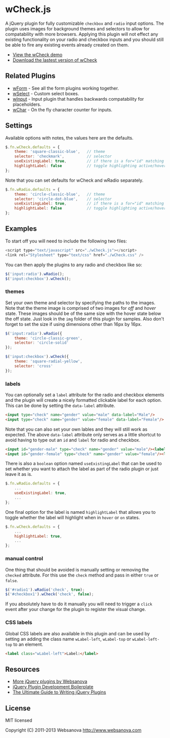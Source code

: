 # wCheck.js

A jQuery plugin for fully customizable `checkbox` and `radio` input options.  The plugin uses images for background themes and selectors to allow for compatability with more browsers.  Applying this plugin will not effect any existing functionality on your radio and checkbox inputs and you should still be able to fire any existing events already created on them.

* [View the wCheck demo](http://wcheck.websanova.com)
* [Download the lastest version of wCheck](https://github.com/websanova/wCheck/tags)


## Related Plugins

* [wForm](http://wform.websanova.com) - See all the form plugins working together.
* [wSelect](http://wselect.websanova.com) - Custom select boxes.
* [wInput](http://winput.websanova.com) - Input plugin that handles backwards compatability for placeholders.
* [wChar](http://wchar.websanova.com) - On the fly character counter for inputs.


## Settings

Available options with notes, the values here are the defaults.

```js
$.fn.wCheck.defaults = {
    theme: 'square-classic-blue',   // theme
    selector: 'checkmark',          // selector
    useExistingLabel: true,         // if there is a for="id" matching use it
    highlightLabel: false           // toggle highlighting active/hover label
};
```

Note that you can set defaults for wCheck and wRadio separately.

```js
$.fn.wRadio.defaults = {
    theme: 'circle-classic-blue',   // theme
    selector: 'circle-dot-blue',    // selector
    useExistingLabel: true,         // if there is a for="id" matching use it
    highlightLabel: false           // toggle highlighting active/hover label
};
```


## Examples

To start off you will need to include the following two files:

```js
<script type="text/javascript" src="./wCheck.js"></script>
<link rel="Stylesheet" type="text/css" href="./wCheck.css" />
```

You can then apply the plugins to any radio and checkbox like so:

```js
$('input:radio').wRadio();
$('input:checkbox').wCheck();
```

### themes

Set your own theme and selector by specifying the paths to the images.  Note that the theme image is comprised of two images for _off_ and _hover_ state.  These images should be of the same size with the hover state below the off state.  Just look in the `img` folder of this plugin for samples.  Also don't forget to set the size if using dimensions other than 16px by 16px.

```js
$('input:radio').wRadio({
    theme: 'circle-classic-green',
    selector: 'circle-solid'
});

$('input:checkbox').wCheck({
    theme: 'square-radial-yellow',
    selector: 'cross'
});
```

### labels

You can optionally set a `label` attribute for the radio and checkbox elements and the plugin will create a nicely formatted clickable label for each option.  This can be done by setting the `data-label` attribute.

```html
<input type="check" name="gender" value="male" data-label="Male"/>
<input type="check" name="gender" value="female" data-label="Female"/>
```

Note that you can also set your own lables and they will still work as expected.  The above `data-label` attribute only serves as a little shortcut to avoid having to type out an `id` and `label` for radio and checkbox.

```html
<input id="gender-male" type="check" name="gender" value="male"/><label for="gender-male">Male</label>
<input id="gender-female" type="check" name="gender" value="female"/><label for="gender-female">Female</label>
```

There is also a `boolean` option named `useExistingLabel` that can be used to set whether you want to attach the label as part of the radio plugin or just leave it as is.

```js
$.fn.wRadio.defaults = {
    ...
    useExistingLabel: true,
    ...
};
```

One final option for the label is named `highlightLabel` that allows you to toggle whether the label will highlight when in `hover` or `on` states.

```js
$.fn.wCheck.defaults = {
    ...
    highlightLabel: true,
    ...
};
```

### manual control

One thing that should be avoided is manually setting or removing the `checked` attribute.  For this use the `check` method and pass in either `true` or `false`.

```js
$('#radio1').wRadio('check', true);
$('#checkbox1').wCheck('check', false);
```

If you absolutely have to do it manually you will need to trigger a `click` event after your change for the plugin to register the visual change.

### CSS labels

Global CSS labels are also available in this plugin and can be used by setting an adding the class name `wLabel-left`, `wLabel-top` or `wLabel-left-top` to an element.

```html
<label class="wLabel-left">Label:</label>
```


## Resources

* [More jQuery plugins by Websanova](http://websanova.com/plugins)
* [jQuery Plugin Development Boilerplate](http://wboiler.websanova.com)
* [The Ultimate Guide to Writing jQuery Plugins](http://www.websanova.com/blog/jquery/the-ultimate-guide-to-writing-jquery-plugins)


## License

MIT licensed

Copyright (C) 2011-2013 Websanova http://www.websanova.com